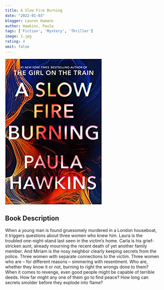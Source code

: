 ```yaml
---
title: A Slow Fire Burning 
date: "2022-01-03"
blogger: Lauren Hamann
author: Hawkins, Paula
tags: ['Fiction', 'Mystery', 'Thriller']
image: 1.jpg
rating: 4
omit: false
---
```


![Book Cover](1.jpg)

## Book Description

When a young man is found gruesomely murdered in a London houseboat, it triggers questions about three women who knew him. Laura is the troubled one-night-stand last seen in the victim’s home. Carla is his grief-stricken aunt, already mourning the recent death of yet another family member. And Miriam is the nosy neighbor clearly keeping secrets from the police. Three women with separate connections to the victim. Three women who are – for different reasons – simmering with resentment. Who are, whether they know it or not, burning to right the wrongs done to them? When it comes to revenge, even good people might be capable of terrible deeds. How far might any one of them go to find peace? How long can secrets smolder before they explode into flame?